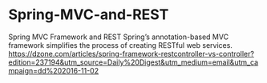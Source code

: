 # Spring-MVC-and-REST
Spring MVC Framework and REST
Spring’s annotation-based MVC framework simplifies the process of creating RESTful web services. 
https://dzone.com/articles/spring-framework-restcontroller-vs-controller?edition=237194&utm_source=Daily%20Digest&utm_medium=email&utm_campaign=dd%202016-11-02
